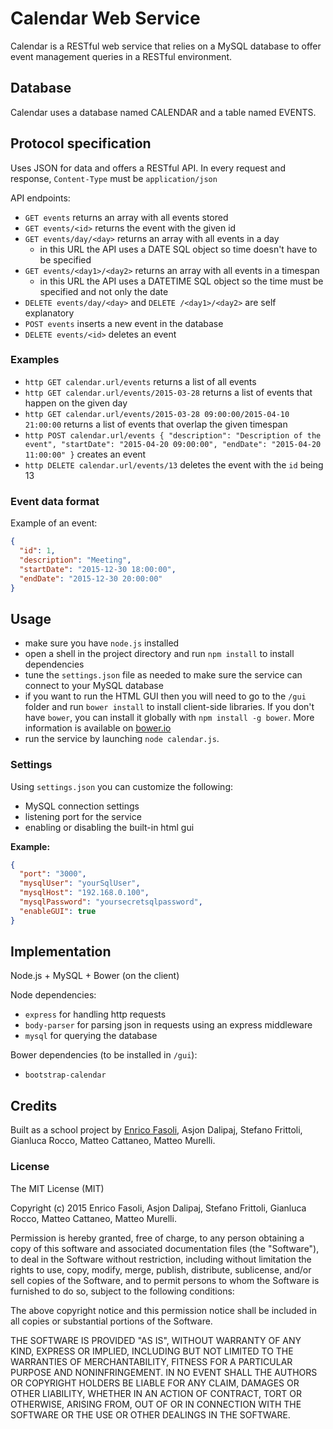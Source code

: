 # Calendar Web Service

Calendar is a RESTful web service that relies on a MySQL database to offer event management queries in a RESTful environment.

## Database

Calendar uses a database named CALENDAR and a table named EVENTS.

## Protocol specification

Uses JSON for data and offers a RESTful API. In every request and response, `Content-Type` must be `application/json`

API endpoints:

- `GET events` returns an array with all events stored
- `GET events/<id>` returns the event with the given id
- `GET events/day/<day>` returns an array with all events in a day
    - in this URL the API uses a DATE SQL object so time doesn't have to be specified
- `GET events/<day1>/<day2>` returns an array with all events in a timespan
    - in this URL the API uses a DATETIME SQL object so the time must be specified and not only the date
- `DELETE events/day/<day>` and `DELETE /<day1>/<day2>` are self explanatory
- `POST events` inserts a new event in the database
- `DELETE events/<id>` deletes an event

### Examples

- `http GET calendar.url/events` returns a list of all events
- `http GET calendar.url/events/2015-03-28` returns a list of events that happen on the given day
- `http GET calendar.url/events/2015-03-28 09:00:00/2015-04-10 21:00:00` returns a list of events that overlap the given timespan
- `http POST calendar.url/events { "description": "Description of the event", "startDate": "2015-04-20 09:00:00", "endDate": "2015-04-20 11:00:00" }` creates an event
- `http DELETE calendar.url/events/13` deletes the event with the `id` being 13

### Event data format

Example of an event:
```json
{
  "id": 1,
  "description": "Meeting",
  "startDate": "2015-12-30 18:00:00",
  "endDate": "2015-12-30 20:00:00"
}
```

## Usage

- make sure you have `node.js` installed
- open a shell in the project directory and run `npm install` to install dependencies
- tune the `settings.json` file as needed to make sure the service can connect to your MySQL database
- if you want to run the HTML GUI then you will need to go to the `/gui` folder and run `bower install` to install client-side libraries. If you don't have `bower`, you can install it globally with `npm install -g bower`. More information is available on [bower.io](http://bower.io)
- run the service by launching `node calendar.js`.

### Settings

Using `settings.json` you can customize the following:

- MySQL connection settings
- listening port for the service
- enabling or disabling the built-in html gui

__Example:__

```json
{
  "port": "3000",
  "mysqlUser": "yourSqlUser",
  "mysqlHost": "192.168.0.100",
  "mysqlPassword": "yoursecretsqlpassword",
  "enableGUI": true
}
```

## Implementation

Node.js + MySQL + Bower (on the client)

Node dependencies:

- `express` for handling http requests
- `body-parser` for parsing json in requests using an express middleware
- `mysql` for querying the database

Bower dependencies (to be installed in `/gui`):
- `bootstrap-calendar`

## Credits

Built as a school project by [Enrico Fasoli](http://github.com/fazo96), Asjon Dalipaj, Stefano Frittoli, Gianluca Rocco, Matteo Cattaneo, Matteo Murelli.

### License

The MIT License (MIT)

Copyright (c) 2015 Enrico Fasoli, Asjon Dalipaj, Stefano Frittoli, Gianluca Rocco, Matteo Cattaneo, Matteo Murelli.


Permission is hereby granted, free of charge, to any person obtaining a copy of this software and associated documentation files (the "Software"), to deal in the Software without restriction, including without limitation the rights to use, copy, modify, merge, publish, distribute, sublicense, and/or sell copies of the Software, and to permit persons to whom the Software is furnished to do so, subject to the following conditions:

The above copyright notice and this permission notice shall be included in all copies or substantial portions of the Software.

THE SOFTWARE IS PROVIDED "AS IS", WITHOUT WARRANTY OF ANY KIND, EXPRESS OR IMPLIED, INCLUDING BUT NOT LIMITED TO THE WARRANTIES OF MERCHANTABILITY, FITNESS FOR A PARTICULAR PURPOSE AND NONINFRINGEMENT. IN NO EVENT SHALL THE AUTHORS OR COPYRIGHT HOLDERS BE LIABLE FOR ANY CLAIM, DAMAGES OR OTHER LIABILITY, WHETHER IN AN ACTION OF CONTRACT, TORT OR OTHERWISE, ARISING FROM, OUT OF OR IN CONNECTION WITH THE SOFTWARE OR THE USE OR OTHER DEALINGS IN THE SOFTWARE.
